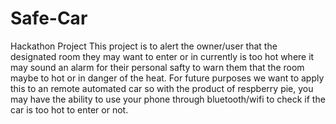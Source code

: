 # Safe-Car
Hackathon Project
This project is to alert the owner/user that the designated room they may want to enter or in currently is too hot where it may sound 
an alarm for their personal safty to warn them that the room maybe to hot or in danger of the heat. For future purposes we want to apply
this to an remote automated car so with the product of respberry pie, you may have the ability to use your phone through bluetooth/wifi 
to check if the car is too hot to enter or not.
